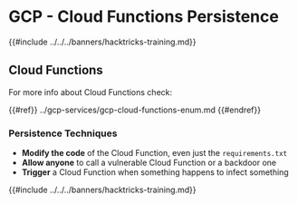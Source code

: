 # GCP - Cloud Functions Persistence

{{#include ../../../banners/hacktricks-training.md}}

## Cloud Functions

For more info about Cloud Functions check:

{{#ref}}
../gcp-services/gcp-cloud-functions-enum.md
{{#endref}}

### Persistence Techniques

- **Modify the code** of the Cloud Function, even just the `requirements.txt`
- **Allow anyone** to call a vulnerable Cloud Function or a backdoor one
- **Trigger** a Cloud Function when something happens to infect something

{{#include ../../../banners/hacktricks-training.md}}



